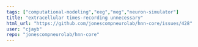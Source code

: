 ```yaml
---
tags: ["computational-modeling","eeg","meg","neuron-simulator"]
title: "extracellular times-recording unnecessary"
html_url: "https://github.com/jonescompneurolab/hnn-core/issues/428"
user: "cjayb"
repo: "jonescompneurolab/hnn-core"
---
```


